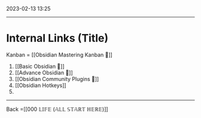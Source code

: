 2023-02-13
13:25

---

# Internal Links (Title)

Kanban = [[Obsidian Mastering Kanban 🚧]]

1. [[Basic Obsidian 🔗]]
2. [[Advance Obsidian 🔗]]
3. [[Obsidian Community Plugins 🔗]]
4. [[Obsidian Hotkeys]]
5. 

---

Back =[[000 𝕃𝕀𝔽𝔼 (𝔸𝕃𝕃 𝕊𝕋𝔸ℝ𝕋 ℍ𝔼ℝ𝔼)]]

